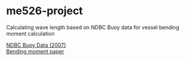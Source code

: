 # me526-project
Calculating wave length based on NDBC Buoy data for vessel bending moment calculation

[NDBC Buoy Data (2007)](https://www.ndbc.noaa.gov/station_page.php?station=41048)  
[Bending moment paper](http://www.shipstructure.org/pdf/201.pdf)